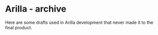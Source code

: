 # Arilla - archive
Here are some drafts used in Arilla development that never made it to the final product.
